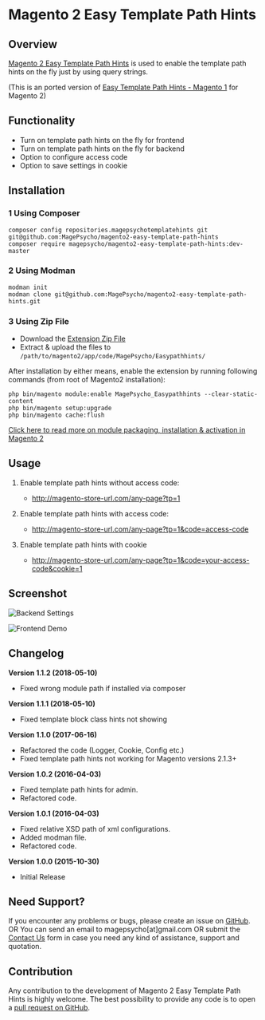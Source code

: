 # Magento 2 Easy Template Path Hints

##  Overview
[Magento 2 Easy Template Path Hints](http://www.magepsycho.com/magento-2-easy-template-path-hints.html) is used to enable the template path hints on the fly just by using query strings.

(This is an ported version of [Easy Template Path Hints - Magento 1](https://github.com/MagePsycho/MagePsycho_Easypathhints) for Magento 2)

## Functionality
* Turn on template path hints on the fly for frontend
* Turn on template path hints on the fly for backend
* Option to configure access code
* Option to save settings in cookie


## Installation

### 1 Using Composer
```
composer config repositories.magepsychotemplatehints git git@github.com:MagePsycho/magento2-easy-template-path-hints
composer require magepsycho/magento2-easy-template-path-hints:dev-master
```

### 2 Using Modman
```
modman init
modman clone git@github.com:MagePsycho/magento2-easy-template-path-hints.git
```

### 3 Using Zip File
* Download the [Extension Zip File](https://github.com/MagePsycho/magento2-easy-template-path-hints/archive/master.zip)
* Extract & upload the files to `/path/to/magento2/app/code/MagePsycho/Easypathhints/`

After installation by either means, enable the extension by running following commands (from root of Magento2 installation):
```
php bin/magento module:enable MagePsycho_Easypathhints --clear-static-content
php bin/magento setup:upgrade
php bin/magento cache:flush
```
[Click here to read more on module packaging, installation & activation in Magento 2](http://www.blog.magepsycho.com/install-magento-2-module-from-github-or-bitbucket-repository-using-composer/)


## Usage

1. Enable template path hints without access code:
    * http://magento-store-url.com/any-page?tp=1

1. Enable template path hints with access code:
    * http://magento-store-url.com/any-page?tp=1&code=access-code

1. Enable template path hints with cookie
    * http://magento-store-url.com/any-page?tp=1&code=your-access-code&cookie=1

## Screenshot
![Backend Settings](https://raw.github.com/MagePsycho/magento2-easy-template-path-hints/master/docs/backend-settings.png "Backend Settings")


![Frontend Demo](https://raw.github.com/MagePsycho/magento2-easy-template-path-hints/master/docs/magento-2-easy-template-path-hints-frontend.png "Frontend Demo")

## Changelog
**Version 1.1.2 (2018-05-10)**
* Fixed wrong module path if installed via composer

**Version 1.1.1 (2018-05-10)**
* Fixed template block class hints not showing

**Version 1.1.0 (2017-06-16)**
* Refactored the code (Logger, Cookie, Config etc.)
* Fixed template path hints not working for Magento versions 2.1.3+

**Version 1.0.2 (2016-04-03)**
* Fixed template path hints for admin.
* Refactored code.

**Version 1.0.1 (2016-04-03)**
* Fixed relative XSD path of xml configurations.
* Added modman file.
* Refactored code.

**Version 1.0.0 (2015-10-30)**
* Initial Release

## Need Support?
If you encounter any problems or bugs, please create an issue on [GitHub](https://github.com/MagePsycho/magento2-easy-template-path-hints/issues).
OR
You can send an email to magepsycho[at]gmail.com OR submit the [Contact Us](http://www.magepsycho.com/contacts/) form in case you need any kind of assistance, support and quotation.

## Contribution
Any contribution to the development of Magento 2 Easy Template Path Hints is highly welcome. 
The best possibility to provide any code is to open a [pull request on GitHub](https://github.com/MagePsycho/magento2-easy-template-path-hints/pulls).
